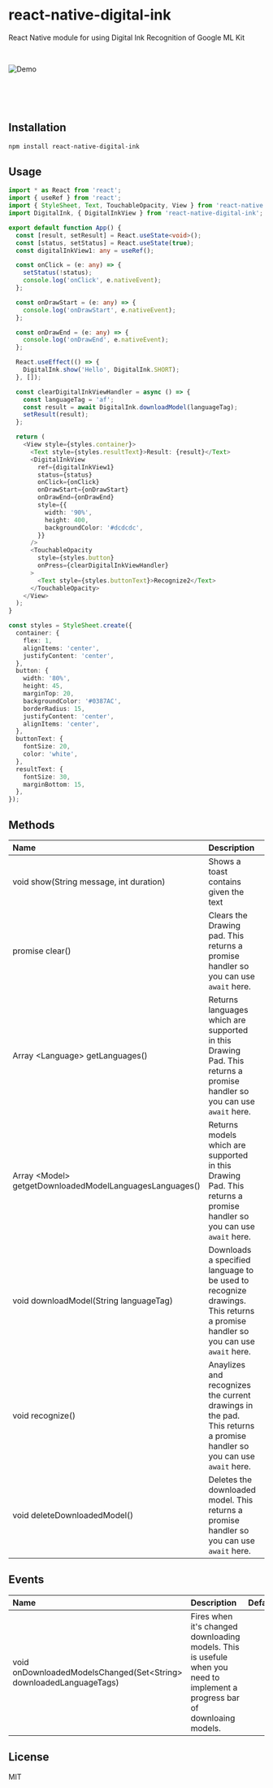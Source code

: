 # react-native-digital-ink

React Native module for using Digital Ink Recognition of Google ML Kit

<br />

![Demo](./docs/demo.gif)  

<br />
<br />
<br />
   


## Installation

```sh
npm install react-native-digital-ink
```

## Usage

```ts
import * as React from 'react';
import { useRef } from 'react';
import { StyleSheet, Text, TouchableOpacity, View } from 'react-native';
import DigitalInk, { DigitalInkView } from 'react-native-digital-ink';

export default function App() {
  const [result, setResult] = React.useState<void>();
  const [status, setStatus] = React.useState(true);
  const digitalInkView1: any = useRef();

  const onClick = (e: any) => {
    setStatus(!status);
    console.log('onClick', e.nativeEvent);
  };

  const onDrawStart = (e: any) => {
    console.log('onDrawStart', e.nativeEvent);
  };

  const onDrawEnd = (e: any) => {
    console.log('onDrawEnd', e.nativeEvent);
  };

  React.useEffect(() => {
    DigitalInk.show('Hello', DigitalInk.SHORT);
  }, []);

  const clearDigitalInkViewHandler = async () => {
    const languageTag = 'af';
    const result = await DigitalInk.downloadModel(languageTag);
    setResult(result);
  };

  return (
    <View style={styles.container}>
      <Text style={styles.resultText}>Result: {result}</Text>
      <DigitalInkView
        ref={digitalInkView1}
        status={status}
        onClick={onClick}
        onDrawStart={onDrawStart}
        onDrawEnd={onDrawEnd}
        style={{
          width: '90%',
          height: 400,
          backgroundColor: '#dcdcdc',
        }}
      />
      <TouchableOpacity
        style={styles.button}
        onPress={clearDigitalInkViewHandler}
      >
        <Text style={styles.buttonText}>Recognize2</Text>
      </TouchableOpacity>
    </View>
  );
}

const styles = StyleSheet.create({
  container: {
    flex: 1,
    alignItems: 'center',
    justifyContent: 'center',
  },
  button: {
    width: '80%',
    height: 45,
    marginTop: 20,
    backgroundColor: '#0387AC',
    borderRadius: 15,
    justifyContent: 'center',
    alignItems: 'center',
  },
  buttonText: {
    fontSize: 20,
    color: 'white',
  },
  resultText: {
    fontSize: 30,
    marginBottom: 15,
  },
});

```
## Methods
| Name | Description | Default |
|:-------|:------------|:----------|
| void show(String message, int duration)  | Shows a toast contains given the text |  |
| promise clear()  | Clears the Drawing pad. This returns a promise handler so you can use `await` here. |  |
| Array &lt;Language&gt; getLanguages()   | Returns languages which are supported in this Drawing Pad. This returns a promise handler so you can use `await` here. |  |
| Array &lt;Model&gt; getgetDownloadedModelLanguagesLanguages()   | Returns models which are supported in this Drawing Pad. This returns a promise handler so you can use `await` here. |  |
| void downloadModel(String languageTag)  | Downloads a specified language to be used to recognize drawings. This returns a promise handler so you can use `await` here. |  |
| void recognize()  | Anaylizes and recognizes the current drawings in the pad. This returns a promise handler so you can use `await` here. | |
| void deleteDownloadedModel()  | Deletes the downloaded model. This returns a promise handler so you can use `await` here. |  |

## Events
| Name | Description | Default |
|:-------|:------------|:----------|
| void onDownloadedModelsChanged(Set&lt;String> downloadedLanguageTags)  | Fires when it's changed downloading models. This is usefule when you need to implement a progress bar of downloaing models.|  |

## License

MIT
